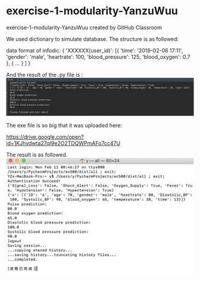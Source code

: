 # exercise-1-modularity-YanzuWuu
exercise-1-modularity-YanzuWuu created by GitHub Classroom

We used dictionary to simulate database.
The structure is as followed:

data format of infodic:
{
    'XXXXXX(user_id)': [{
        'time': '2019-02-06 17:11',
        'gender': 'male',
        'heartrate': 100,
        'blood_pressure': 125,
        'blood_oxygen': 0.7
        },
        {
            ...
        }
    ]
}

And the result of the .py file is :
![pyresult](pyresult.png)

The exe file is so big that it was uploaded here:

https://drive.google.com/open?id=1KJhvdwta27qI9e2O2TDQWPmAFo7cc47U


The result is as followed.
![exeresult](exeresult.png)

